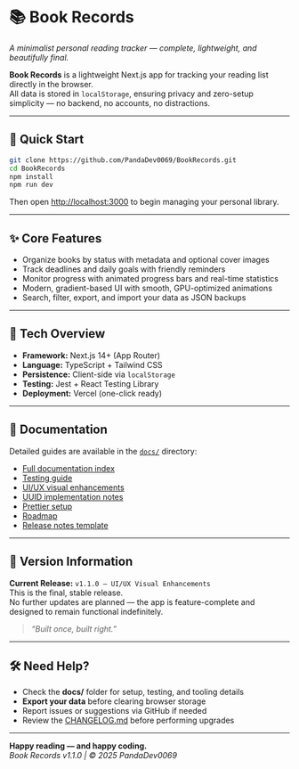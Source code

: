 # 📚 Book Records

*A minimalist personal reading tracker — complete, lightweight, and beautifully final.*

**Book Records** is a lightweight Next.js app for tracking your reading list directly in the browser.  
All data is stored in `localStorage`, ensuring privacy and zero-setup simplicity — no backend, no accounts, no distractions.

---

## 🚀 Quick Start

```bash
git clone https://github.com/PandaDev0069/BookRecords.git
cd BookRecords
npm install
npm run dev
```

Then open [http://localhost:3000](http://localhost:3000) to begin managing your personal library.

---

## ✨ Core Features

- Organize books by status with metadata and optional cover images  
- Track deadlines and daily goals with friendly reminders  
- Monitor progress with animated progress bars and real-time statistics  
- Modern, gradient-based UI with smooth, GPU-optimized animations  
- Search, filter, export, and import your data as JSON backups  

---

## 🧠 Tech Overview

- **Framework:** Next.js 14+ (App Router)  
- **Language:** TypeScript + Tailwind CSS  
- **Persistence:** Client-side via `localStorage`  
- **Testing:** Jest + React Testing Library  
- **Deployment:** Vercel (one-click ready)  

---

## 📘 Documentation

Detailed guides are available in the [`docs/`](docs) directory:

- [Full documentation index](docs/README.md)  
- [Testing guide](docs/TESTING.md)  
- [UI/UX visual enhancements](docs/UI_ENHANCEMENTS.md)  
- [UUID implementation notes](docs/UUID_IMPLEMENTATION.md)  
- [Prettier setup](docs/PRETTIER_SETUP.md)  
- [Roadmap](docs/ROADMAP.md)  
- [Release notes template](docs/RELEASE_TEMPLATE.md)  

---

## 🧩 Version Information

**Current Release:** `v1.1.0 – UI/UX Visual Enhancements`  
This is the final, stable release.  
No further updates are planned — the app is feature-complete and designed to remain functional indefinitely.

> *“Built once, built right.”*

---

## 🛠 Need Help?

- Check the **docs/** folder for setup, testing, and tooling details  
- **Export your data** before clearing browser storage  
- Report issues or suggestions via GitHub if needed  
- Review the [CHANGELOG.md](CHANGELOG.md) before performing upgrades  

---

**Happy reading — and happy coding.**  
*Book Records v1.1.0 | © 2025 PandaDev0069*
